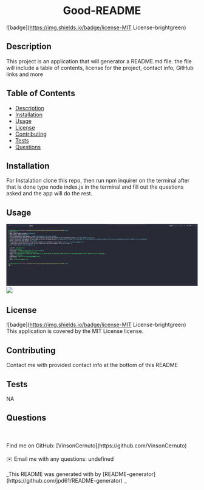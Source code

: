 
  <h1 align="center">Good-README</h1>
    
  ![badge](https://img.shields.io/badge/license-MIT License-brightgreen)<br />
  
  ## Description
   This project is an application that will generator a README.md file. the file will include a table of contents, license for the project, contact info, GitHub links and more
  
   ## Table of Contents
  - [Description](#description)
  - [Installation](#installation)
  - [Usage](#usage)
  - [License](#license)
  - [Contributing](#contributing)
  - [Tests](#tests)
  - [Questions](#questions)
  
  ## Installation
  For Instalation clone this repo, then run npm inquirer on the terminal after that is done type node index.js in the terminal and fill out the questions asked and the app will do the rest.
  
  ## Usage
  <img src="assets\Good-ReadME-1.PNG">


  <img src="assets\Gif.gif">
  
  ## License
  ![badge](https://img.shields.io/badge/license-MIT License-brightgreen)
  <br />
  This application is covered by the MIT License license. 
  
  ## Contributing
  Contact me with provided contact info at the bottom of this README
 
  ## Tests
  NA
  
  ## Questions
  <br />
  <br />
  Find me on GitHub: [VinsonCernuto](https://github.com/VinsonCernuto)<br />
  <br />
  ✉️ Email me with any questions: undefined<br /><br />
  _This README was generated with by [README-generator](https://github.com/jpd61/README-generator) _
      